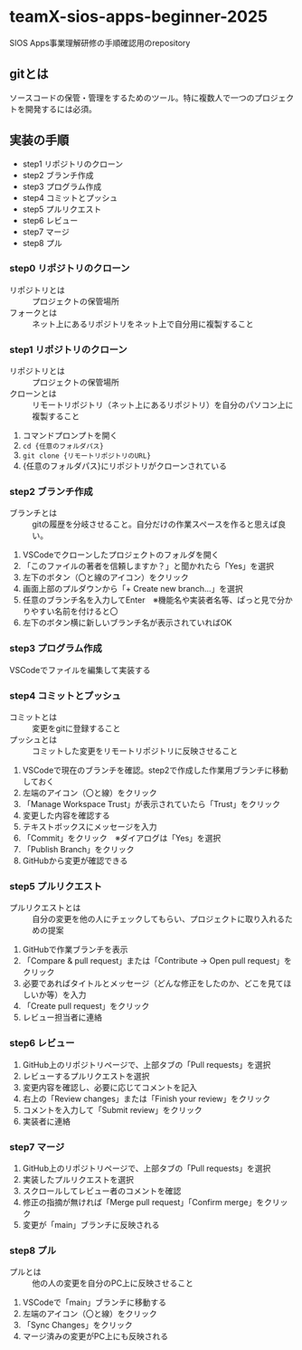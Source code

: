 # teamX-sios-apps-beginner-2025
SIOS Apps事業理解研修の手順確認用のrepository

## gitとは
ソースコードの保管・管理をするためのツール。特に複数人で一つのプロジェクトを開発するには必須。

## 実装の手順
- step1 リポジトリのクローン
- step2 ブランチ作成
- step3 プログラム作成
- step4 コミットとプッシュ
- step5 プルリクエスト
- step6 レビュー
- step7 マージ
- step8 プル

### step0 リポジトリのクローン
<dl>
  <dt>リポジトリとは</dt>
  <dd>プロジェクトの保管場所</dd>
  <dt>フォークとは</dt>
  <dd>ネット上にあるリポジトリをネット上で自分用に複製すること</dd>
</dl>

### step1 リポジトリのクローン
<dl>
  <dt>リポジトリとは</dt>
  <dd>プロジェクトの保管場所</dd>
  <dt>クローンとは</dt>
  <dd>リモートリポジトリ（ネット上にあるリポジトリ）を自分のパソコン上に複製すること</dd>
</dl>

1. コマンドプロンプトを開く
2. `cd {任意のフォルダパス}`
3. `git clone {リモートリポジトリのURL}`
4. {任意のフォルダパス}にリポジトリがクローンされている

### step2 ブランチ作成
<dl>
  <dt>ブランチとは</dt>
  <dd>gitの履歴を分岐させること。自分だけの作業スペースを作ると思えば良い。</dd>
</dl>

1. VSCodeでクローンしたプロジェクトのフォルダを開く
2. 「このファイルの著者を信頼しますか？」と聞かれたら「Yes」を選択
3. 左下のボタン（〇と線のアイコン）をクリック
4. 画面上部のプルダウンから「+ Create new branch...」を選択
5. 任意のブランチ名を入力してEnter　※機能名や実装者名等、ぱっと見で分かりやすい名前を付けると〇
6. 左下のボタン横に新しいブランチ名が表示されていればOK

### step3 プログラム作成
VSCodeでファイルを編集して実装する

### step4 コミットとプッシュ
<dl>
  <dt>コミットとは</dt>
  <dd>変更をgitに登録すること</dd>
  <dt>プッシュとは</dt>
  <dd>コミットした変更をリモートリポジトリに反映させること</dd>
</dl>

1. VSCodeで現在のブランチを確認。step2で作成した作業用ブランチに移動しておく
2. 左端のアイコン（〇と線）をクリック
3. 「Manage Workspace Trust」が表示されていたら「Trust」をクリック
4. 変更した内容を確認する
5. テキストボックスにメッセージを入力
6. 「Commit」をクリック　※ダイアログは「Yes」を選択
7. 「Publish Branch」をクリック
8. GitHubから変更が確認できる

### step5 プルリクエスト
<dl>
  <dt>プルリクエストとは</dt>
  <dd>自分の変更を他の人にチェックしてもらい、プロジェクトに取り入れるための提案</dd>
</dl>

1. GitHubで作業ブランチを表示
2. 「Compare & pull request」または「Contribute → Open pull request」をクリック
3. 必要であればタイトルとメッセージ（どんな修正をしたのか、どこを見てほしいか等）を入力
4. 「Create pull request」をクリック
5. レビュー担当者に連絡

### step6 レビュー

1. GitHub上のリポジトリページで、上部タブの「Pull requests」を選択
2. レビューするプルリクエストを選択
3. 変更内容を確認し、必要に応じてコメントを記入
4. 右上の「Review changes」または「Finish your review」をクリック
5. コメントを入力して「Submit review」をクリック
6. 実装者に連絡

### step7 マージ

1. GitHub上のリポジトリページで、上部タブの「Pull requests」を選択
2. 実装したプルリクエストを選択
3. スクロールしてレビュー者のコメントを確認
4. 修正の指摘が無ければ「Merge pull request」「Confirm merge」をクリック
5. 変更が「main」ブランチに反映される

### step8 プル
<dl>
  <dt>プルとは</dt>
  <dd>他の人の変更を自分のPC上に反映させること</dd>
</dl>

1. VSCodeで「main」ブランチに移動する
2. 左端のアイコン（〇と線）をクリック
3. 「Sync Changes」をクリック
4. マージ済みの変更がPC上にも反映される

